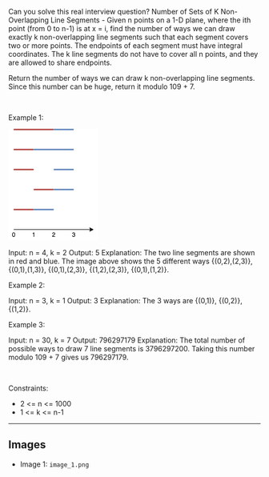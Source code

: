 Can you solve this real interview question? Number of Sets of K Non-Overlapping Line Segments - Given n points on a 1-D plane, where the ith point (from 0 to n-1) is at x = i, find the number of ways we can draw exactly k non-overlapping line segments such that each segment covers two or more points. The endpoints of each segment must have integral coordinates. The k line segments do not have to cover all n points, and they are allowed to share endpoints.

Return the number of ways we can draw k non-overlapping line segments. Since this number can be huge, return it modulo 109 + 7.

 

Example 1:

![Example 1](./image_1.png)


Input: n = 4, k = 2
Output: 5
Explanation: The two line segments are shown in red and blue.
The image above shows the 5 different ways {(0,2),(2,3)}, {(0,1),(1,3)}, {(0,1),(2,3)}, {(1,2),(2,3)}, {(0,1),(1,2)}.


Example 2:


Input: n = 3, k = 1
Output: 3
Explanation: The 3 ways are {(0,1)}, {(0,2)}, {(1,2)}.


Example 3:


Input: n = 30, k = 7
Output: 796297179
Explanation: The total number of possible ways to draw 7 line segments is 3796297200. Taking this number modulo 109 + 7 gives us 796297179.


 

Constraints:

 * 2 <= n <= 1000
 * 1 <= k <= n-1

---

## Images

- Image 1: `image_1.png`
